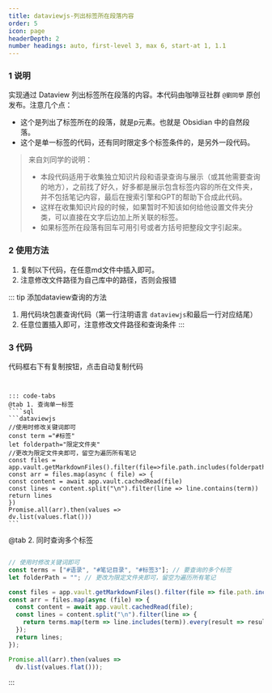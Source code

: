 ```yaml
---
title: dataviewjs-列出标签所在段落内容
order: 5
icon: page
headerDepth: 2
number headings: auto, first-level 3, max 6, start-at 1, 1.1
---
```

### 1 说明
实现通过 Dataview 列出标签所在段落的内容。本代码由咖啡豆社群 `@劉同學` 原创发布。注意几个点：
- 这个是列出了标签所在的段落，就是p元素。也就是 Obsidian 中的自然段落。
- 这个是单一标签的代码，还有同时限定多个标签条件的，是另外一段代码。


> 来自刘同学的说明：
> - 本段代码适用于收集独立知识片段和语录查询与展示（或其他需要查询的地方），之前找了好久，好多都是展示包含标签内容的所在文件夹，并不包括笔记内容，最后在搜索引擎和GPT的帮助下合成此代码。
> - 这样在收集知识片段的时候，如果暂时不知该如何给他设置文件夹分类，可以直接在文字后边加上所关联的标签。
> - 如果标签所在段落有回车可用引号或者方括号把整段文字引起来。

### 2 使用方法
1. 复制以下代码，在任意md文件中插入即可。
2. 注意修改文件路径为自己库中的路径，否则会报错

::: tip 添加dataview查询的方法
1. 用代码块包裹查询代码（第一行注明语言 `dataviewjs`和最后一行对应结尾）
2. 任意位置插入即可，注意修改文件路径和查询条件
:::

### 3 代码 
代码框右下有复制按钮，点击自动复制代码

````


::: code-tabs
@tab 1. 查询单一标签
````sql
```dataviewjs
//使用时修改关键词即可
const term ="#标签"
let folderpath="限定文件夹"
//更改为限定文件夹即可，留空为遍历所有笔记
const files = app.vault.getMarkdownFiles().filter(file=>file.path.includes(folderpath))
const arr = files.map(async ( file) => {
const content = await app.vault.cachedRead(file)
const lines = content.split("\n").filter(line => line.contains(term))
return lines
})
Promise.all(arr).then(values => 
dv.list(values.flat()))
```
````
@tab 2. 同时查询多个标签
````js

// 使用时修改关键词即可
const terms = ["#语录", "#笔记目录", "#标签3"]; // 要查询的多个标签
let folderPath = ""; // 更改为限定文件夹即可，留空为遍历所有笔记

const files = app.vault.getMarkdownFiles().filter(file => file.path.includes(folderPath));
const arr = files.map(async (file) => {
  const content = await app.vault.cachedRead(file);
  const lines = content.split("\n").filter(line => {
    return terms.map(term => line.includes(term)).every(result => result);
  });
  return lines;
});

Promise.all(arr).then(values => 
  dv.list(values.flat()));

````

:::